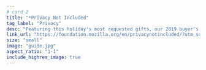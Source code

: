 ```yaml
---
# card 2
title: "*Privacy Not Included"
tag_label: "Privacy"
desc: "Featuring this holiday's most requested gifts, our 2019 buyer's guide reviews over 70 connected products against our minimum security standards."
link_url: "https://foundation.mozilla.org/en/privacynotincluded/?utm_source=www.mozilla.org&utm_medium=referral&utm_campaign=homepage&utm_content=card"
size: "small"
image: "guide.jpg"
aspect_ratio: "1-1"
include_highres_image: true
---
```

